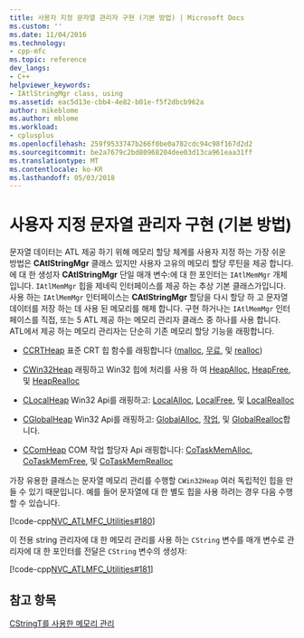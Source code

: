 ```yaml
---
title: 사용자 지정 문자열 관리자 구현 (기본 방법) | Microsoft Docs
ms.custom: ''
ms.date: 11/04/2016
ms.technology:
- cpp-mfc
ms.topic: reference
dev_langs:
- C++
helpviewer_keywords:
- IAtlStringMgr class, using
ms.assetid: eac5d13e-cbb4-4e82-b01e-f5f2dbcb962a
author: mikeblome
ms.author: mblome
ms.workload:
- cplusplus
ms.openlocfilehash: 259f9533747b266f0be0a782cdc94c98f167d2d2
ms.sourcegitcommit: be2a7679c2bd80968204dee03d13ca961eaa31ff
ms.translationtype: MT
ms.contentlocale: ko-KR
ms.lasthandoff: 05/03/2018
---
```

# <a name="implementation-of-a-custom-string-manager-basic-method"></a>사용자 지정 문자열 관리자 구현 (기본 방법)
문자열 데이터는 ATL 제공 하기 위해 메모리 할당 체계를 사용자 지정 하는 가장 쉬운 방법은 **CAtlStringMgr** 클래스 있지만 사용자 고유의 메모리 할당 루틴을 제공 합니다. 에 대 한 생성자 **CAtlStringMgr** 단일 매개 변수:에 대 한 포인터는 `IAtlMemMgr` 개체입니다. `IAtlMemMgr` 힙을 제네릭 인터페이스를 제공 하는 추상 기본 클래스가입니다. 사용 하는 `IAtlMemMgr` 인터페이스는 **CAtlStringMgr** 할당을 다시 할당 하 고 문자열 데이터를 저장 하는 데 사용 된 메모리를 해제 합니다. 구현 하거나는 `IAtlMemMgr` 인터페이스를 직접, 또는 5 ATL 제공 하는 메모리 관리자 클래스 중 하나를 사용 합니다. ATL에서 제공 하는 메모리 관리자는 단순히 기존 메모리 할당 기능을 래핑합니다.  
  
-   [CCRTHeap](../atl/reference/ccrtheap-class.md) 표준 CRT 힙 함수를 래핑합니다 ([malloc](../c-runtime-library/reference/malloc.md), [무료](../c-runtime-library/reference/free.md), 및 [realloc](../c-runtime-library/reference/realloc.md))  
  
-   [CWin32Heap](../atl/reference/cwin32heap-class.md) 래핑하고 Win32 힙에 처리를 사용 하 여 [HeapAlloc](http://msdn.microsoft.com/library/windows/desktop/aa366597), [HeapFree](http://msdn.microsoft.com/library/windows/desktop/aa366701), 및 [HeapRealloc](http://msdn.microsoft.com/library/windows/desktop/aa366704)  
  
-   [CLocalHeap](../atl/reference/clocalheap-class.md) Win32 Api를 래핑하고: [LocalAlloc](http://msdn.microsoft.com/library/windows/desktop/aa366723), [LocalFree](http://msdn.microsoft.com/library/windows/desktop/aa366730), 및 [LocalRealloc](http://msdn.microsoft.com/library/windows/desktop/aa366742)  
  
-   [CGlobalHeap](../atl/reference/cglobalheap-class.md) Win32 Api를 래핑하고: [GlobalAlloc](http://msdn.microsoft.com/library/windows/desktop/aa366574), [작업](http://msdn.microsoft.com/library/windows/desktop/aa366579), 및 [GlobalRealloc](http://msdn.microsoft.com/library/windows/desktop/aa366590)합니다.  
  
-   [CComHeap](../atl/reference/ccomheap-class.md) COM 작업 할당자 Api 래핑합니다: [CoTaskMemAlloc](http://msdn.microsoft.com/library/windows/desktop/ms692727), [CoTaskMemFree](http://msdn.microsoft.com/library/windows/desktop/ms680722), 및 [CoTaskMemRealloc](http://msdn.microsoft.com/library/windows/desktop/ms687280)  
  
 가장 유용한 클래스는 문자열 메모리 관리를 수행할 `CWin32Heap` 여러 독립적인 힙을 만들 수 있기 때문입니다. 예를 들어 문자열에 대 한 별도 힙을 사용 하려는 경우 다음 수행할 수 있습니다.  
  
 [!code-cpp[NVC_ATLMFC_Utilities#180](../atl-mfc-shared/codesnippet/cpp/implementation-of-a-custom-string-manager-basic-method_1.cpp)]  
  
 이 전용 string 관리자에 대 한 메모리 관리를 사용 하는 `CString` 변수를 매개 변수로 관리자에 대 한 포인터를 전달은 `CString` 변수의 생성자:  
  
 [!code-cpp[NVC_ATLMFC_Utilities#181](../atl-mfc-shared/codesnippet/cpp/implementation-of-a-custom-string-manager-basic-method_2.cpp)]  
  
## <a name="see-also"></a>참고 항목  
 [CStringT를 사용한 메모리 관리](../atl-mfc-shared/memory-management-with-cstringt.md)

